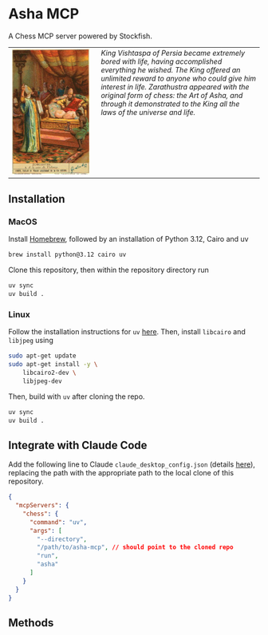 # Asha MCP
A Chess MCP server powered by Stockfish.

<!-- Image: https://upload.wikimedia.org/wikipedia/commons/b/bd/Moors_from_Andalusia_playing_chess.jpg -->
<table>
  <tr>
    <td style="vertical-align: top;">
      <img src="./assets/vishtaspa.jpg" width="1500" alt="King Vishtaspa">
    </td>
    <td style="vertical-align: top; padding-left: 16px;">
      <em>King Vishtaspa of Persia became extremely bored with life, having accomplished everything he wished. The King offered an unlimited reward to anyone who could give him interest in life. Zarathustra appeared with the original form of chess: the Art of Asha, and through it demonstrated to the King all the laws of the universe and life.</em>
    </td>
  </tr>
</table>


## Installation 
### MacOS
Install [Homebrew](https://brew.sh), followed by an installation of Python 3.12, Cairo and uv
```bash
brew install python@3.12 cairo uv
```
Clone this repository, then within the repository directory run 
```bash 
uv sync
uv build .
```

### Linux
Follow the installation instructions for `uv` [here](https://docs.astral.sh/uv/getting-started/installation/). Then, install `libcairo` and `libjpeg` using 
```bash
sudo apt-get update
sudo apt-get install -y \
    libcairo2-dev \
    libjpeg-dev
```
Then, build with `uv` after cloning the repo. 

```bash 
uv sync
uv build .
```

## Integrate with Claude Code
Add the following line to Claude `claude_desktop_config.json` (details [here](https://modelcontextprotocol.io/quickstart/user)), replacing the path with the appropriate path to the local clone of this repository.
```json
{
  "mcpServers": {
    "chess": {
      "command": "uv",
      "args": [
        "--directory",
        "/path/to/asha-mcp", // should point to the cloned repo
        "run",
        "asha"
      ]
    }
  }
}
```

## Methods

